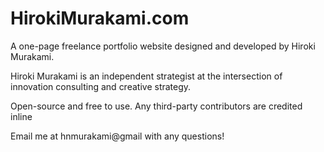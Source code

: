 # HirokiMurakami.com

A one-page freelance portfolio website designed and developed by Hiroki Murakami. 

Hiroki Murakami is an independent strategist at the intersection of innovation consulting and creative strategy.

Open-source and free to use. Any third-party contributors are credited inline 

Email me at hnmurakami@gmail with any questions! 
